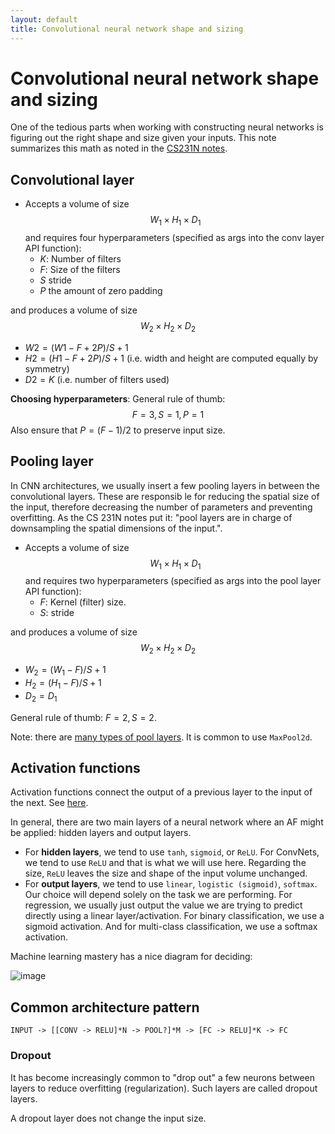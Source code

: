 ```yaml
---
layout: default
title: Convolutional neural network shape and sizing 
---
```


# Convolutional neural network shape and sizing 

One of the tedious parts when working with constructing neural networks is figuring out the right shape and size given your inputs. This note summarizes this math as noted in the [CS231N notes](https://cs231n.github.io/convolutional-networks/). 

## Convolutional layer 
- Accepts a volume of size $$W_{1} \times H_{1} \times D_{1}$$ 
and requires four hyperparameters (specified as args into the conv layer API function): 
    - $K$: Number of filters 
    - $F$: Size of the filters 
    - $S$ stride 
    - $P$ the amount of zero padding 

and produces a volume of size $$W_{2} \times H_{2} \times D_{2}$$
- $W2=(W1−F+2P)/S+1$
- $H2=(H1−F+2P)/S+1$ (i.e. width and height are computed equally by symmetry) 
- $D2=K$ (i.e. number of filters used) 

**Choosing hyperparameters**: 
General rule of thumb: $$
F=3, S=1, P=1
$$
Also ensure that $P=(F-1) / 2$ to preserve input size.

## Pooling layer 

In CNN architectures, we usually insert a few pooling layers in between the convolutional layers. These are responsib le for reducing the spatial size of the input, therefore decreasing the number of parameters and preventing overfitting. As the CS 231N notes put it: "pool layers are in charge of downsampling the spatial dimensions of the input.". 

- Accepts a volume of size $$W_{1} \times H_{1} \times D_{1}$$ 
and requires two hyperparameters (specified as args into the pool layer API function): 
    - $F$: Kernel (filter) size. 
    - $S$: stride 

and produces a volume of size $$W_{2} \times H_{2} \times D_{2}$$ 
- $W_{2}=\left(W_{1}-F\right) / S+1$
- $H_{2}=\left(H_{1}-F\right) / S+1$
- $D_{2}=D_{1}$ 

General rule of thumb: $F=2, S=2$. 

Note: there are [many types of pool layers](https://pytorch.org/docs/stable/nn.html#pooling-layers). It is common to use `MaxPool2d`. 

## Activation functions 

Activation functions connect the output of a previous layer to the input of the next. See [here](https://machinelearningmastery.com/choose-an-activation-function-for-deep-learning/).   

In general, there are two main layers of a neural network where an AF might be applied: hidden layers and output layers. 

- For **hidden layers**, we tend to use `tanh`, `sigmoid`, or `ReLU`. For ConvNets, we tend to use `ReLU` and that is what we will use here. Regarding the size, `ReLU` leaves the size and shape of the input volume unchanged. 
- For **output layers**, we tend to use `linear`, `logistic (sigmoid)`, `softmax`. Our choice will depend solely on the task we are performing. For regression, we usually just output the value we are trying to predict directly using a linear layer/activation. For binary classification, we use a sigmoid activation. And for multi-class classification, we use a softmax activation. 

Machine learning mastery has a nice diagram for deciding: 

![image](https://user-images.githubusercontent.com/57341225/174954356-ac83deb5-3138-4e6f-ac3b-b5108ff943b3.png)

## Common architecture pattern 

```
INPUT -> [[CONV -> RELU]*N -> POOL?]*M -> [FC -> RELU]*K -> FC 
```

### Dropout 

It has become increasingly common to "drop out" a few neurons between layers to reduce overfitting (regularization). Such layers are called dropout layers. 

A dropout layer does not change the input size.

